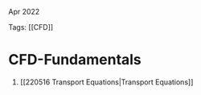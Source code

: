 Apr 2022
  

Tags: [[CFD]]

# CFD-Fundamentals
1. [[220516 Transport Equations|Transport Equations]]



